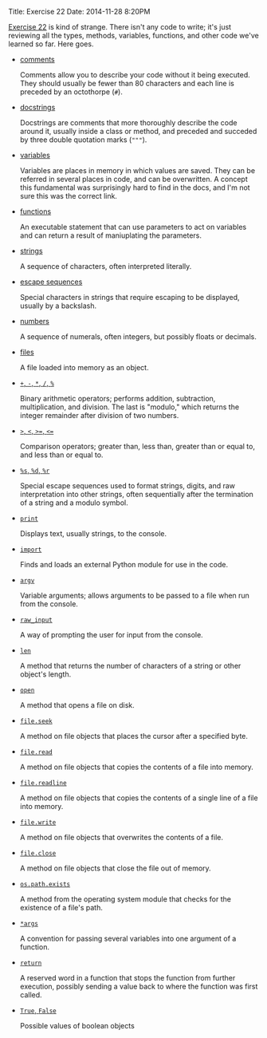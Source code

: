 Title: Exercise 22
Date: 2014-11-28 8:20PM

[Exercise 22](https://learnpythonthehardway.org/book/ex22.html) is kind of strange. There isn't any code to write; it's just reviewing all the types, methods, variables, functions, and other code we've learned so far. Here goes.

- [comments](https://docs.python.org/2/reference/lexical_analysis.html#comments)

    Comments allow you to describe your code without it being executed. They should usually be fewer than 80 characters and each line is preceded by an octothorpe (`#`).

- [docstrings](https://www.python.org/dev/peps/pep-0257/#one-line-docstrings)

    Docstrings are comments that more thoroughly describe the code around it, usually inside a class or method, and preceded and succeded by three double quotation marks (`"""`).

- [variables](https://docs.python.org/2/reference/lexical_analysis.html#delimiters)

    Variables are places in memory in which values are saved. They can be referred in several places in code, and can be overwritten. A concept this fundamental was surprisingly hard to find in the docs, and I'm not sure this was the correct link.

- [functions](https://docs.python.org/2/reference/compound_stmts.html#function)

    An executable statement that can use parameters to act on variables and can return a result of maniuplating the parameters.

- [strings](https://docs.python.org/2/reference/lexical_analysis.html#string-literals)

    A sequence of characters, often interpreted literally.

- [escape sequences](https://docs.python.org/2/reference/lexical_analysis.html#string-literals)

    Special characters in strings that require escaping to be displayed, usually by a backslash.

- [numbers](https://docs.python.org/2/reference/lexical_analysis.html#numeric-literals)

    A sequence of numerals, often integers, but possibly floats or decimals.

- [files](https://docs.python.org/2/library/stdtypes.html#file-objects)

    A file loaded into memory as an object.

- [`+`, `-`, `*`, `/`, `%`](https://docs.python.org/2/reference/expressions.html#binary-arithmetic-operations)

    Binary arithmetic operators; performs addition, subtraction, multiplication, and division. The last is "modulo," which returns the integer remainder after division of two numbers.

- [`>`, `<`, `>=`, `<=`](https://docs.python.org/2/library/stdtypes.html#comparisons)

    Comparison operators; greater than, less than, greater than or equal to, and less than or equal to.

- [`%s`, `%d`, `%r`](https://docs.python.org/2/library/stdtypes.html#string-formatting)

    Special escape sequences used to format strings, digits, and raw interpretation into other strings, often sequentially after the termination of a string and a modulo symbol.

- [`print`](https://docs.python.org/2/library/functions.html#print)

    Displays text, usually strings, to the console.

- [`import`](https://docs.python.org/2/library/stdtypes.html#modules)

    Finds and loads an external Python module for use in the code.

- [`argv`](https://docs.python.org/2/library/sys.html#sys.argv)

    Variable arguments; allows arguments to be passed to a file when run from the console.

- [`raw_input`](https://docs.python.org/2/library/functions.html#raw_input)

    A way of prompting the user for input from the console.

- [`len`](https://docs.python.org/2/library/functions.html#len)

    A method that returns the number of characters of a string or other object's length.

- [`open`](https://docs.python.org/2/library/functions.html#open)

    A method that opens a file on disk.

- [`file.seek`](https://docs.python.org/2/library/stdtypes.html#file.seek)

    A method on file objects that places the cursor after a specified byte.

- [`file.read`](https://docs.python.org/2/library/stdtypes.html#file.read)

    A method on file objects that copies the contents of a file into memory.

- [`file.readline`](https://docs.python.org/2/library/stdtypes.html#file.readline)

    A method on file objects that copies the contents of a single line of a file into memory.

- [`file.write`](https://docs.python.org/2/library/stdtypes.html#file.write)

    A method on file objects that overwrites the contents of a file.

- [`file.close`](https://docs.python.org/2/library/stdtypes.html#file.close)

    A method on file objects that close the file out of memory.

- [`os.path.exists`](https://docs.python.org/2/library/os.path.html#os.path.exists)

    A method from the operating system module that checks for the existence of a file's path.

- [`*args`](https://docs.python.org/2/glossary.html#term-parameter)

    A convention for passing several variables into one argument of a function.

- [`return`](https://docs.python.org/2/reference/simple_stmts.html#return)

    A reserved word in a function that stops the function from further execution, possibly sending a value back to where the function was first called.

- [`True`, `False`](https://docs.python.org/2/library/stdtypes.html#boolean-values)

    Possible values of boolean objects
